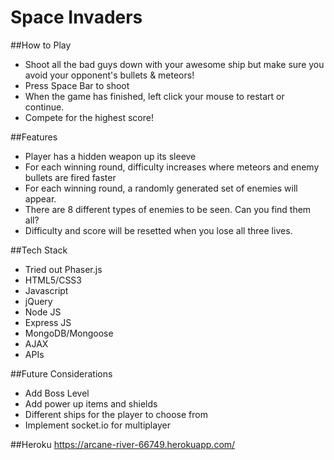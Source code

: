 # Space Invaders

##How to Play
* Shoot all the bad guys down with your awesome ship but make sure you avoid your opponent's bullets & meteors!
* Press Space Bar to shoot
* When the game has finished, left click your mouse to restart or continue.
* Compete for the highest score!

##Features
* Player has a hidden weapon up its sleeve
* For each winning round, difficulty increases where meteors and enemy bullets are fired faster
* For each winning round, a randomly generated set of enemies will appear.
* There are 8 different types of enemies to be seen. Can you find them all?
* Difficulty and score will be resetted when you lose all three lives.

##Tech Stack
* Tried out Phaser.js
* HTML5/CSS3
* Javascript
* jQuery
* Node JS
* Express JS
* MongoDB/Mongoose
* AJAX
* APIs

##Future Considerations
* Add Boss Level
* Add power up items and shields
* Different ships for the player to choose from
* Implement socket.io for multiplayer

##Heroku
https://arcane-river-66749.herokuapp.com/
